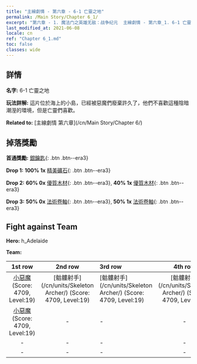 ```yaml
---
title: "主線劇情 - 第六章 - 6-1 亡靈之地"
permalink: /Main Story/Chapter 6_1/
excerpt: "第六章 - 1. 魔法门之英雄无敌：战争纪元  主線劇情 - 第六章_1. 6-1 亡靈之地"
last_modified_at: 2021-06-08
locale: cn
ref: "Chapter 6_1.md"
toc: false
classes: wide
---
```


## 詳情

 **名字:** 6-1 亡靈之地

 **玩法詳解:** 這片位於海上的小島，已經被惡魔們廢棄許久了，他們不喜歡這種陰暗潮溼的環境，但是亡靈們喜歡。

 **Related to:** [主線劇情 第六章](/cn/Main Story/Chapter 6/)

## 掉落獎勵

 **首通獎勵:** [銀鑰匙](/cn/Items/con_693/){: .btn .btn--era3}

 **Drop 1:** **100% 1x** [精美礦石](/cn/Items/mat_19/){: .btn .btn--era3}

 **Drop 2:** **60% 0x** [優質木材](/cn/Items/mat_13/){: .btn .btn--era3}, **40% 1x** [優質木材](/cn/Items/mat_13/){: .btn .btn--era3}

 **Drop 3:** **50% 0x** [法術卷軸](/cn/Items/con_694/){: .btn .btn--era3}, **50% 1x** [法術卷軸](/cn/Items/con_694/){: .btn .btn--era3}


## Fight against Team
 **Hero:** h_Adelaide

 **Team:**


  | 1st row | 2nd row | 3rd row | 4th row |
  |:----:|:----:|:----|:----:|
  | [小惡魔](/cn/units/Imp/) (Score: 4709, Level:19)  | [骷髏射手](/cn/units/Skeleton Archer/) (Score: 4709, Level:19)  | [骷髏射手](/cn/units/Skeleton Archer/) (Score: 4709, Level:19)  | [骷髏射手](/cn/units/Skeleton Archer/) (Score: 4709, Level:19)  |
  | [小惡魔](/cn/units/Imp/) (Score: 4709, Level:19)  | - | - | - |
  | - | - | - | - |
  | - | - | - | - |


